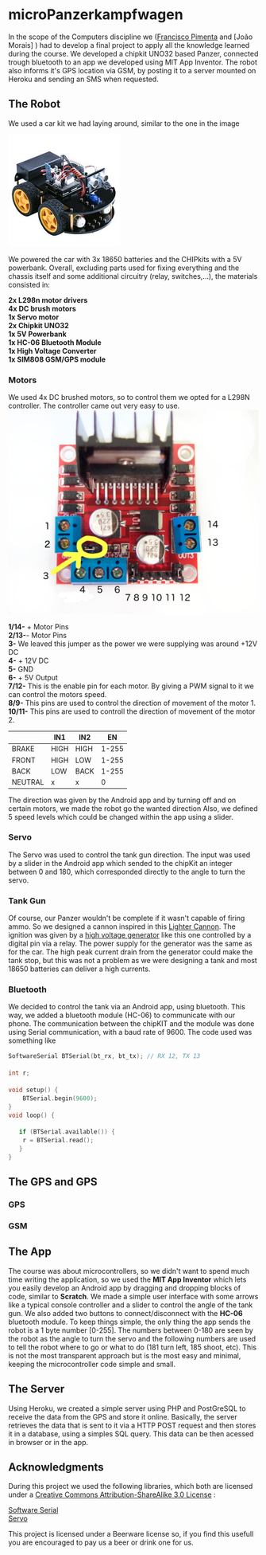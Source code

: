 # microPanzerkampfwagen

In the scope of the Computers discipline we ([Francisco Pimenta](https://github.com/fpimenta) and [João Morais] ) had to develop a final project to apply all the knowledge learned during the course. We developed a chipkit UNO32 based Panzer, connected trough bluetooth to an app we developed using MIT App Inventor. The robot also informs it's GPS location via GSM, by posting it to a server mounted on Heroku and sending an SMS when requested. 

## The Robot
We used a car kit we had laying around, similar to the one in the image

![car kit](/images/robot_car_kit.jpeg)

We powered the car with 3x 18650 batteries and the CHIPkits with a 5V powerbank. Overall, excluding parts used for fixing everything and the chassis itself and some additional circuitry (relay, switches,...), the materials consisted in:

**2x L298n motor drivers<br>
4x DC brush motors<br>
1x Servo motor<br>
2x Chipkit UNO32<br>
1x 5V Powerbank<br>
1x HC-06 Bluetooth Module<br>
1x High Voltage Converter<br>
1x SIM808 GSM/GPS module**<br>

### Motors
We used 4x DC brushed motors, so to control them we opted for a L298N controller. The controller came out very easy to use. 
![l298n](/images/l298n.jpg)

**1/14-** + Motor Pins<br>
**2/13-**- Motor Pins<br>
**3-** We leaved this jumper as the power we were supplying was around +12V DC<br>
**4-** + 12V DC<br>
**5-** GND<br>
**6-** + 5V Output<br>
**7/12-** This is the enable pin for each motor. By giving a PWM signal to it we can control the motors speed.<br>
**8/9-** This pins are used to control the direction of movement of the motor 1.<br>
**10/11-** This pins are used to controll the direction of movement of the motor 2.<br>

|         | IN1  | IN2  |  EN  |
|---------|------|------|------|
| BRAKE   | HIGH | HIGH | 1-255|
| FRONT   | HIGH | LOW  | 1-255|
| BACK    | LOW  | BACK | 1-255|
| NEUTRAL | x    |  x   |   0  |

The direction was given by the Android app and by turning off and on certain motors, we made the robot go the wanted direction
Also, we defined 5 speed levels which could be changed within the app using a slider.

### Servo
The Servo was used to control the tank gun direction. The input was used by a slider in the Android app which sended to the chipKit an integer between 0 and 180, which corresponded directly to the angle to turn the servo.

### Tank Gun
Of course, our Panzer wouldn't be complete if it wasn't capable of firing ammo. So we designed a cannon inspired in this [Lighter Cannon](https://www.youtube.com/watch?v=QGj8xMDRSQ0). The ignition was given by a [high voltage generator](https://pt.aliexpress.com/item/3-6V-High-Pressure-Generator-Module-Igniter-1-5A-Output-Voltage-20KV-20000KV-Boost-Step-up/32803789310.html) like this one controlled by a digital pin via a relay. The power supply for the generator was the same as for the car. The high peak current drain from the generator could make the tank stop, but this was not a problem as we were designing a tank and most 18650 batteries can deliver a high currents.
### Bluetooth
We decided to control the tank via an Android app, using bluetooth. This way, we added a bluetooth module (HC-06) to communicate with our phone. The communication between the chipKIT and the module was done using Serial communication, with a baud rate of 9600. The code used was something like
```c++
SoftwareSerial BTSerial(bt_rx, bt_tx); // RX 12, TX 13

int r;

void setup() {
    BTSerial.begin(9600);
}
void loop() {

   if (BTSerial.available()) {
    r = BTSerial.read();
   } 
}
```
## The GPS and GPS

### GPS

### GSM


## The App
The course was about microcontrollers, so we didn't want to spend much time writing the application, so we used the **MIT App Inventor** which lets you easily develop an Android app by dragging and dropping blocks of code, similar to **Scratch**.
We made a simple user interface with some arrows like a typical console controller and a slider to control the angle of the tank gun. We also added two buttons to connect/disconnect with the **HC-06** bluetooth module. To keep things simple, the only thing the app sends the robot is a 1 byte number [0-255]. The numbers between 0-180 are seen by the robot as the angle to turn the servo and the following numbers are used to tell the robot where to go or what to do (181 turn left, 185 shoot, etc). This is not the most transparent approach but is the most easy and minimal, keeping the microcontroller code simple and small.

## The Server
Using Heroku, we created a simple server using PHP and PostGreSQL to receive the data from the GPS and store it online. Basically, the server retrieves the data that is sent to it via a HTTP POST request and then stores it in a database, using a simples SQL query. This data can be then acessed in browser or in the app.

## Acknowledgments

During this project we used the following libraries, which both are licensed under a [Creative Commons Attribution-ShareAlike 3.0 License](https://creativecommons.org/licenses/by-sa/3.0/) :

[Software Serial](https://www.arduino.cc/en/Reference/SoftwareSerial)<br>
[Servo](https://www.arduino.cc/en/Reference/Servo)<br>

This project is licensed under a Beerware license so, if you find this usefull you are encouraged to pay us a beer or drink one for us. 
